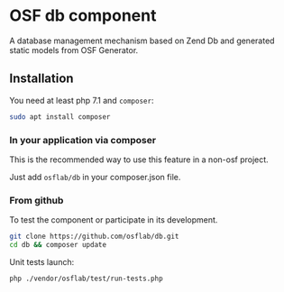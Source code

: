 # OSF db component

A database management mechanism based on Zend Db and generated static models from OSF Generator.

## Installation

You need at least php 7.1 and `composer`:

```bash
sudo apt install composer
```

### In your application via composer

This is the recommended way to use this feature in a non-osf project.

Just add `osflab/db` in your composer.json file.

### From github

To test the component or participate in its development.

```bash
git clone https://github.com/osflab/db.git
cd db && composer update
```

Unit tests launch:

```bash
php ./vendor/osflab/test/run-tests.php
```
